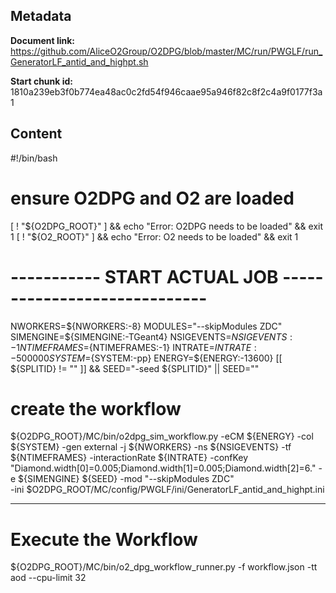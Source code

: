 ## Metadata

**Document link:** https://github.com/AliceO2Group/O2DPG/blob/master/MC/run/PWGLF/run_GeneratorLF_antid_and_highpt.sh

**Start chunk id:** 1810a239eb3f0b774ea48ac0c2fd54f946caae95a946f82c8f2c4a9f0177f3a1

## Content

#!/bin/bash


# ensure O2DPG and O2 are loaded
[ ! "${O2DPG_ROOT}" ] && echo "Error: O2DPG needs to be loaded" && exit 1
[ ! "${O2_ROOT}" ] && echo "Error: O2 needs to be loaded" && exit 1


# ----------- START ACTUAL JOB  -----------------------------

NWORKERS=${NWORKERS:-8}
MODULES="--skipModules ZDC"
SIMENGINE=${SIMENGINE:-TGeant4}
NSIGEVENTS=${NSIGEVENTS:-1}
NTIMEFRAMES=${NTIMEFRAMES:-1}
INTRATE=${INTRATE:-500000}
SYSTEM=${SYSTEM:-pp}
ENERGY=${ENERGY:-13600}
[[ ${SPLITID} != "" ]] && SEED="-seed ${SPLITID}" || SEED=""

# create the workflow
${O2DPG_ROOT}/MC/bin/o2dpg_sim_workflow.py -eCM ${ENERGY} -col ${SYSTEM} -gen external -j ${NWORKERS} -ns ${NSIGEVENTS} -tf ${NTIMEFRAMES} -interactionRate ${INTRATE} -confKey "Diamond.width[0]=0.005;Diamond.width[1]=0.005;Diamond.width[2]=6." -e ${SIMENGINE} ${SEED} -mod "--skipModules ZDC" \
        -ini $O2DPG_ROOT/MC/config/PWGLF/ini/GeneratorLF_antid_and_highpt.ini

---

# Execute the Workflow
${O2DPG_ROOT}/MC/bin/o2_dpg_workflow_runner.py -f workflow.json -tt aod --cpu-limit 32